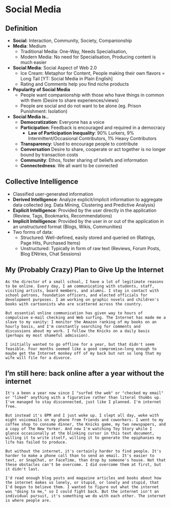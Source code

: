 # Social Media

## Definition
* **Social**: Interaction, Community, Society, Companionship
* **Media**: Medium
  * Traditional Media: One-Way, Needs Specialisation, 
  * Modern Media: No need for Specialisation, Producing content is much easier
* **Social Media**: Social Aspect of Web 2.0
  * Ice Cream: Metaphor for Content, People making their own flavors = Long Tail [YT: Social Media in Plain English]
  * Rating and Comments help you find niche products
* **Popularity of Social Media**
  * People want companionship with those who have things in common with them (Desire to share experiences/views)
  * People are social and do not want to be alone (eg. Prison Punishment: Isolation)
* **Social Media is..**
  * **Democratization**: Everyone has a voice
  * **Participation**: Feedback is encouraged and required in a democracy
    * **Law of Participation Inequality**: 90% Lurkers, 9% Intermittent/Occasional Contributors, 1% Heavy Contributors
  * **Transparency**:  Used to encourage people to contribute
  * **Conversation** Desire to share, cooperate or act together is no longer bound by transaction costs
  * **Community**: Ethos, foster sharing of beliefs and information
  * **Connectedness**: We all want to be connected

## Collective Intelligence
  * Classified user-generated information
  * **Derived Intelligence**: Analyze explicit/implicit information to aggregate data collected (eg. Data Mining, Clustering and Predictive Analysis)
  * **Explicit Intelligence**: Provided by the user directly in the application (Review, Tags, Bookmarks, Recommendations)
  * **Implicit Intelligence**: Provided by the user in or out of the application in an unstructured format (Blogs, Wikis, Communities)
  * Two forms of data:
    * Structured: Well-defined, easily stored and queried on (Ratings, Page Hits, Purchased Items)
    * Unstructured: Typically in form of raw text (Reviews, Forum Posts, Blog ENtries, Chat Sessions)


## My (Probably Crazy) Plan to Give Up the Internet
```
As the director of a small school, I have a lot of legitimate reasons to be online. Every day, I am communicating with students, staff, visiting artists, board members, and alumni. I stay in contact with school patrons, foundation officers, and elected officials for development purposes. I am working on graphic novels and children's books with cartoonists who are scattered across the country.

But essential online communication has given way to hours of compulsive e-mail checking and Web surfing. The Internet has made me a slave to my vanity: I monitor the Amazon ranking of my books on an hourly basis, and I'm constantly searching for comments and discussions about my work. I follow the Knicks on a daily basis (perhaps my most shameful admission).

I initially wanted to go offline for a year, but that didn't seem feasible. Four months seemed like a good compromise—long enough to maybe get the Internet monkey off of my back but not so long that my wife will file for a divorce.
```

## I’m still here: back online after a year without the internet
```
It's a been a year now since I "surfed the web" or "checked my email" or "liked" anything with a figurative rather than literal thumbs up. I've managed to stay disconnected, just like I planned. I'm internet free.

But instead it's 8PM and I just woke up. I slept all day, woke with eight voicemails on my phone from friends and coworkers. I went to my coffee shop to consume dinner, the Knicks game, my two newspapers, and a copy of The New Yorker. And now I'm watching Toy Story while I glance occasionally at the blinking cursor in this text document, willing it to write itself, willing it to generate the epiphanies my life has failed to produce.

But without the internet, it's certainly harder to find people. It's harder to make a phone call than to send an email. It's easier to text, or SnapChat, or FaceTime, than drop by someone's house. Not that these obstacles can't be overcome. I did overcome them at first, but it didn't last.

I'd read enough blog posts and magazine articles and books about how the internet makes us lonely, or stupid, or lonely and stupid, that I'd begun to believe them. I wanted to figure out what the internet was "doing to me," so I could fight back. But the internet isn't an individual pursuit, it's something we do with each other. The internet is where people are.
```